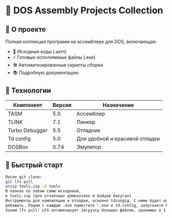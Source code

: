 # 🚀 DOS Assembly Projects Collection

## 📌 О проекте
Полная коллекция программ на ассемблере для DOS, включающая:
- 🔧 Исходные коды (.asm)
- ⚡ Готовые исполняемые файлы (.exe)
- 🛠 Автоматизированные скрипты сборки
- 📚 Подробную документацию

## 🧰 Технологии
| Компонент | Версия | Назначение |
|-----------|--------|------------|
| TASM      | 5.0    | Ассемблер  |
| TLINK     | 7.1    | Линкер     |
| Turbo Debugger | 5.5 | Отладчик   |
| Td config | 5.0    | Для удобной и красивой отладки|
| DOSBox    | 0.74   | Эмулятор   |

## 🎯 Быстрый старт
```bash
После git clone:
git lfs pull
unzip tools.zip -d tools
В папках по лабам сами исходники, 
в tools.zip (для отчаянных домохозяек и бойцов бакуган)
Инструменты для компиляции и отладки, осоенно tdcongig. С ними будет намного проще
дебажить. Рядом с каждым .asm поместите *.exe и td.config, запускаете build Name_of_program без расширения. Готово.
Зачем lfs pull? LFS оптимизирует загрузку больших файлов, хранимых в 1 zip архиве.